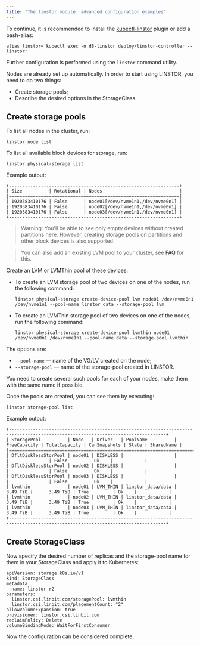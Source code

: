 ```yaml
---
title: "The linstor module: advanced configuration examples"
---
```


To continue, it is recommended to install the [kubectl-linstor](https://github.com/piraeusdatastore/kubectl-linstor) plugin or add a bash-alias:

```shell
alias linstor='kubectl exec -n d8-linstor deploy/linstor-controller -- linstor'
```

Further configuration is performed using the `linstor` command utility.

Nodes are already set up automatically. In order to start using LINSTOR, you need to do two things: 

- Create storage pools;
- Describe the desired options in the StorageClass. 

## Create storage pools

To list all nodes in the cluster, run:
```shell
linstor node list
```

To list all available block devices for storage, run:
```shell
linstor physical-storage list
```

Example output:

```
+----------------------------------------------------------------+
| Size          | Rotational | Nodes                             |
|================================================================|
| 1920383410176 | False      | node01[/dev/nvme1n1,/dev/nvme0n1] |
| 1920383410176 | False      | node02[/dev/nvme1n1,/dev/nvme0n1] |
| 1920383410176 | False      | node03[/dev/nvme1n1,/dev/nvme0n1] |
+----------------------------------------------------------------+
```

> Warning: You'll be able to see only empty devices without created partitions here.
> However, creating storage pools on partitions and other block devices is also supported.

> You can also add an existing LVM pool to your cluster, see [FAQ](faq.html#how-to-add-existing-lvm-or-lvmthin-pool) for this.

Create an LVM or LVMThin pool of these devices:

- To create an LVM storage pool of two devices on one of the nodes, run the following command: 

  ```shell
  linstor physical-storage create-device-pool lvm node01 /dev/nvme0n1 /dev/nvme1n1 --pool-name linstor_data --storage-pool lvm
  ```
  
- To create an LVMThin storage pool of two devices on one of the nodes, run the following command: 

  ```shell
  linstor physical-storage create-device-pool lvmthin node01 /dev/nvme0n1 /dev/nvme1n1 --pool-name data --storage-pool lvmthin
  ```

The options are:
- `--pool-name` — name of the VG/LV created on the node;
- `--storage-pool` — name of the storage-pool created in LINSTOR. 

You need to create several such pools for each of your nodes, make them with the same name if possible.

Once the pools are created, you can see them by executing: 

```shell
linstor storage-pool list
```

Example output:

```
+---------------------------------------------------------------------------------------------------------------------------------+
| StoragePool          | Node   | Driver   | PoolName          | FreeCapacity | TotalCapacity | CanSnapshots | State | SharedName |
|=================================================================================================================================|
| DfltDisklessStorPool | node01 | DISKLESS |                   |              |               | False        | Ok    |            |
| DfltDisklessStorPool | node02 | DISKLESS |                   |              |               | False        | Ok    |            |
| DfltDisklessStorPool | node03 | DISKLESS |                   |              |               | False        | Ok    |            |
| lvmthin              | node01 | LVM_THIN | linstor_data/data |     3.49 TiB |      3.49 TiB | True         | Ok    |            |
| lvmthin              | node02 | LVM_THIN | linstor_data/data |     3.49 TiB |      3.49 TiB | True         | Ok    |            |
| lvmthin              | node03 | LVM_THIN | linstor_data/data |     3.49 TiB |      3.49 TiB | True         | Ok    |            |
+---------------------------------------------------------------------------------------------------------------------------------+
```

## Create StorageClass

Now specify the desired number of replicas and the storage-pool name for them in your StorageClass and apply it to Kubernetes:

```
apiVersion: storage.k8s.io/v1
kind: StorageClass
metadata:
  name: linstor-r2
parameters:
  linstor.csi.linbit.com/storagePool: lvmthin
  linstor.csi.linbit.com/placementCount: "2"
allowVolumeExpansion: true
provisioner: linstor.csi.linbit.com
reclaimPolicy: Delete
volumeBindingMode: WaitForFirstConsumer
```

Now the configuration can be considered complete.
